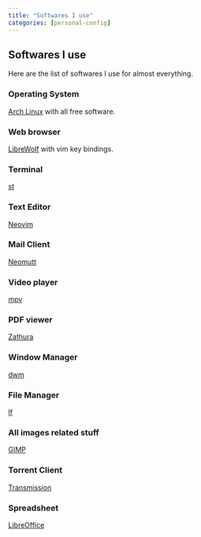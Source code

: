 ```yaml
---
title: "Softwares I use"
categories: [personal-config]
---
```


## Softwares I use

Here are the list of softwares I use for almost everything.


### Operating System

[Arch Linux](https://www.archlinux.org/) with all free software.


### Web browser

[LibreWolf](https://librewolf-community.gitlab.io/) with vim key bindings.


### Terminal

[st](https://st.suckless.org/)


### Text Editor

[Neovim](https://neovim.io)


### Mail Client

[Neomutt](https://neomutt.org/)


### Video player

[mpv](https://mpv.io/)


### PDF viewer

[Zathura](https://en.wikipedia.org/wiki/Zathura_(document_viewer))


### Window Manager

[dwm](https://dwm.suckless.org/)


### File Manager

[lf](https://github.com/gokcehan/lf)


### All images related stuff

[GIMP](https://www.gimp.org/)


### Torrent Client

[Transmission](https://wiki.archlinux.org/index.php/Transmission)


### Spreadsheet

[LibreOffice](https://www.libreoffice.org/)
